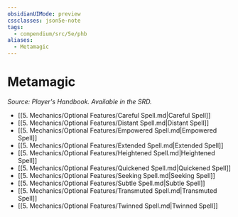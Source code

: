 ```yaml
---
obsidianUIMode: preview
cssclasses: json5e-note
tags:
  - compendium/src/5e/phb
aliases:
  - Metamagic
---
```

# Metamagic
*Source: Player's Handbook. Available in the SRD.* 

- [[5. Mechanics/Optional Features/Careful Spell.md\|Careful Spell]]
- [[5. Mechanics/Optional Features/Distant Spell.md\|Distant Spell]]
- [[5. Mechanics/Optional Features/Empowered Spell.md\|Empowered Spell]]
- [[5. Mechanics/Optional Features/Extended Spell.md\|Extended Spell]]
- [[5. Mechanics/Optional Features/Heightened Spell.md\|Heightened Spell]]
- [[5. Mechanics/Optional Features/Quickened Spell.md\|Quickened Spell]]
- [[5. Mechanics/Optional Features/Seeking Spell.md\|Seeking Spell]]
- [[5. Mechanics/Optional Features/Subtle Spell.md\|Subtle Spell]]
- [[5. Mechanics/Optional Features/Transmuted Spell.md\|Transmuted Spell]]
- [[5. Mechanics/Optional Features/Twinned Spell.md\|Twinned Spell]]
